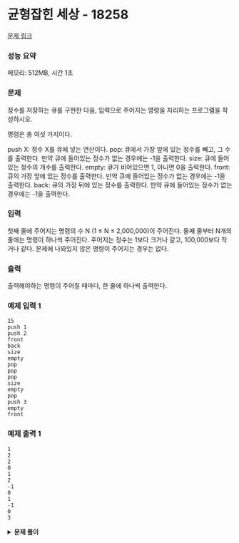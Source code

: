 # 균형잡힌 세상 - 18258

[문제 링크](https://www.acmicpc.net/problem/18258)

### 성능 요약

메모리: 512MB, 시간 1초

### 문제

정수를 저장하는 큐를 구현한 다음, 입력으로 주어지는 명령을 처리하는 프로그램을 작성하시오.

명령은 총 여섯 가지이다.

push X: 정수 X를 큐에 넣는 연산이다.
pop: 큐에서 가장 앞에 있는 정수를 빼고, 그 수를 출력한다. 만약 큐에 들어있는 정수가 없는 경우에는 -1을 출력한다.
size: 큐에 들어있는 정수의 개수를 출력한다.
empty: 큐가 비어있으면 1, 아니면 0을 출력한다.
front: 큐의 가장 앞에 있는 정수를 출력한다. 만약 큐에 들어있는 정수가 없는 경우에는 -1을 출력한다.
back: 큐의 가장 뒤에 있는 정수를 출력한다. 만약 큐에 들어있는 정수가 없는 경우에는 -1을 출력한다.

### 입력

첫째 줄에 주어지는 명령의 수 N (1 ≤ N ≤ 2,000,000)이 주어진다. 둘째 줄부터 N개의 줄에는 명령이 하나씩 주어진다. 주어지는 정수는 1보다 크거나 같고, 100,000보다 작거나 같다. 문제에 나와있지 않은 명령이 주어지는 경우는 없다.

### 출력

출력해야하는 명령이 주어질 때마다, 한 줄에 하나씩 출력한다.

### 예제 입력 1

```
15
push 1
push 2
front
back
size
empty
pop
pop
pop
size
empty
pop
push 3
empty
front
```

### 예제 출력 1

```
1
2
2
0
1
2
-1
0
1
-1
0
3
```

<details><summary><b>문제 풀이</b></summary>
<div markdown="1">

### 실패

```js
const [n, ...input] = require("fs")
  // 백준 제출 시 './input.txt'를 '/dev/stdin'으로 변경
  .readFileSync("./input.txt")
  .toString()
  .trim()
  .split("\n");

// 내 제출

function Solution(n, commands) {
  const queue = [];
  const result = [];

  for (let i = 0; i < n; i++) {
    switch (commands[i]) {
      case "pop":
        result.push(queue.shift() || -1);
        break;
      case "size":
        result.push(queue.length);
        break;
      case "empty":
        result.push(queue.length ? 1 : 0);
        break;
      case "front":
        result.push(queue[0] || -1);
        break;
      case "back":
        result.push(queue[queue.length - 1] || -1);
        break;
      default:
        queue.push(commands[i].split(" ")[1]);
    }
  }

  console.log(result.join("\n"));
}

Solution(n, input);
```

- 10828 스택을 풀이했던 방식대로 객체를 이용하는 방법과 스위치문을 이용하는 방법을 사용했는데, 시간초과가 났다.
- 큐를 이용할 때, shift(), push()등을 이용할 때 연산 시간이 많이 걸리는 듯하다...

</div>
</details>
